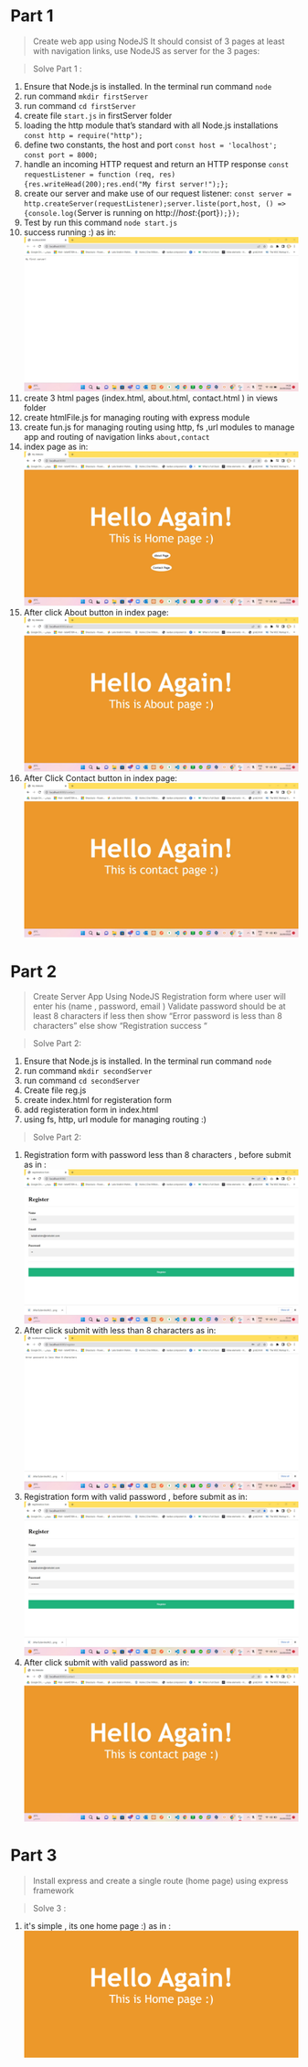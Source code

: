 # Part 1
> Create web app using NodeJS
 It should consist of 3 pages at least with navigation links, use NodeJS as server for
 the 3 pages: 

> Solve Part 1 :
 1. Ensure that Node.js is installed. In the terminal run command `node`
 2. run command `mkdir firstServer`
 3. run command `cd firstServer`
 4. create file `start.js` in firstServer folder
 5. loading the http module that’s standard with all Node.js installations `const http = require("http");`
 6.  define two constants, the host and port `const host = 'localhost'; const port = 8000;`
 7. handle an incoming HTTP request and return an HTTP response `const requestListener = function (req, res) {res.writeHead(200);res.end("My first server!");};`
 8. create our server and make use of our request listener: `const server = http.createServer(requestListener);server.liste(port,host, () => {console.log(`Server is running on http://${host}:${port}`);});`
 9. Test by run this command `node start.js`
 10. success running :) as in: ![img](img/testServer.jpg)
 11. create 3 html pages (index.html, about.html, contact.html ) in views folder
 12. create htmlFile.js for managing routing with express module 
 13. create fun.js for managing routing using http, fs ,url  modules to manage app and routing of navigation links `about,contact`
 14. index page as in: 
     ![img](img/indexPage.jpg)
 15. After click About button in index page:
     ![img](img/AfterClickAboutPage.jpg)
 16. After Click Contact button in index page:
     ![img](img/afterclickContactbutton.jpg)

# Part 2
> Create Server App Using NodeJS
 Registration form where user will enter his (name , password, email )
 Validate password should be at least 8 characters if less then show “Error
 password is less than 8 characters” else show “Registration success “

> Solve Part 2:
  1. Ensure that Node.js is installed. In the terminal run command `node`
  2. run command `mkdir secondServer`
  3. run command `cd secondServer`
  4. Create file reg.js
  5. create index.html for registeration form
  6. add registeration form in index.html
  7. using fs, http, url module for managing routing :)

> Solve Part 2:
 1. Registration form with password less than 8 characters , before submit as in :
   ![img](img/Enterlessthan8CharsPasswordBeforSubmit.jpg)
 2. After click submit with less than 8 characters as in:
   ![img](img/AfterSubmitPasswithlessThan8Chars.jpg)
 3. Registration form with valid password , before submit as in:
   ![img](img/EnterPasswordWith8Chara.jpg)
 4. After click submit with valid password as in:
   ![img](img/afterclickContactbutton.jpg)


# Part 3
> Install express and create a single route (home page) using express framework

> Solve 3 : 
 1. it's simple , its one home page :) as in :
  ![img](img/ThirdServerHomePage.png)


